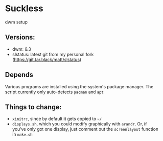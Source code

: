 # Suckless

dwm setup

## Versions:
- dwm: 6.3
- slstatus: latest git from my personal fork (https://git.tar.black/matt/slstatus)

## Depends
Various programs are installed using the system's package manager. The script currently only auto-detects `pacman` and `apt`

## Things to change:
* `xinitrc`, since by default it gets copied to `~/`
* `displays.sh`, which you could modify graphically with `arandr`. Or, if you've only got one display, just comment out the `screenlayout` function in `make.sh`
